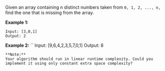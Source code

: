 Given an array containing n distinct numbers taken from `0, 1, 2, ..., n,` find the one that is missing from the array.

**Example 1:**
```
Input: [3,0,1]
Output: 2
```
**Example 2:**
``
Input: [9,6,4,2,3,5,7,0,1]
Output: 8
```
**Note:**
Your algorithm should run in linear runtime complexity. Could you implement it using only constant extra space complexity?
